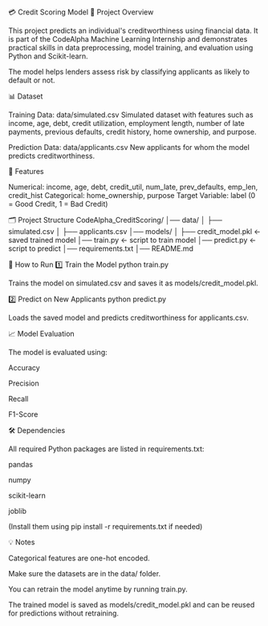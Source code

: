 💳 Credit Scoring Model
🚀 Project Overview

This project predicts an individual's creditworthiness using financial data.
It is part of the CodeAlpha Machine Learning Internship and demonstrates practical skills in data preprocessing, model training, and evaluation using Python and Scikit-learn.

The model helps lenders assess risk by classifying applicants as likely to default or not.

📊 Dataset

Training Data: data/simulated.csv
Simulated dataset with features such as income, age, debt, credit utilization, employment length, number of late payments, previous defaults, credit history, home ownership, and purpose.

Prediction Data: data/applicants.csv
New applicants for whom the model predicts creditworthiness.

🧩 Features

Numerical: income, age, debt, credit_util, num_late, prev_defaults, emp_len, credit_hist
Categorical: home_ownership, purpose
Target Variable: label (0 = Good Credit, 1 = Bad Credit)

🗂 Project Structure
CodeAlpha_CreditScoring/
│── data/
│   ├── simulated.csv
│   ├── applicants.csv
│── models/
│   ├── credit_model.pkl       ← saved trained model
│── train.py                   ← script to train model
│── predict.py                 ← script to predict
│── requirements.txt
│── README.md

🏃 How to Run
1️⃣ Train the Model
python train.py


Trains the model on simulated.csv and saves it as models/credit_model.pkl.

2️⃣ Predict on New Applicants
python predict.py


Loads the saved model and predicts creditworthiness for applicants.csv.

📈 Model Evaluation

The model is evaluated using:

Accuracy

Precision

Recall

F1-Score

🛠 Dependencies

All required Python packages are listed in requirements.txt:

pandas

numpy

scikit-learn

joblib

(Install them using pip install -r requirements.txt if needed)

💡 Notes

Categorical features are one-hot encoded.

Make sure the datasets are in the data/ folder.

You can retrain the model anytime by running train.py.

The trained model is saved as models/credit_model.pkl and can be reused for predictions without retraining.